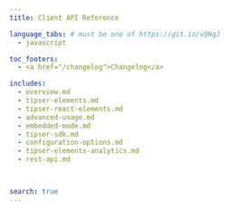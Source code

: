 ```yaml
---
title: Client API Reference

language_tabs: # must be one of https://git.io/vQNgJ
  - javascript

toc_footers:
  - <a href="/changelog">Changelog</a>

includes:
  - overview.md
  - tipser-elements.md
  - tipser-react-elements.md
  - advanced-usage.md
  - embedded-mode.md
  - tipser-sdk.md
  - configuration-options.md
  - tipser-elements-analytics.md
  - rest-api.md



search: true
---
```

